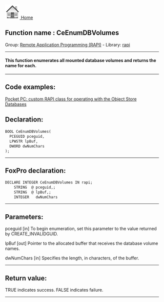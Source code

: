 [<img src="../../images/home.png"> Home ](https://github.com/VFPX/Win32API)  

## Function name : CeEnumDBVolumes
Group: [Remote Application Programming (RAPI)](../../functions_group.md#Remote_Application_Programming_(RAPI))  -  Library: [rapi](../../libraries.md#rapi)  
***  


#### This function enumerates all mounted database volumes and returns the name for each. 
***  


## Code examples:
[Pocket PC: custom RAPI class for operating with the Object Store Databases](../../samples/sample_445.md)  

## Declaration:
```foxpro  
BOOL CeEnumDBVolumes(
  PCEGUID pceguid,
  LPWSTR lpBuf,
  DWORD dwNumChars
);  
```  
***  


## FoxPro declaration:
```foxpro  
DECLARE INTEGER CeEnumDBVolumes IN rapi;
	STRING  @ pceguid,;
	STRING  @ lpBuf,;
	INTEGER   dwNumChars  
```  
***  


## Parameters:
pceguid 
[in] To begin enumeration, set this parameter to the value returned by CREATE_INVALIDGUID. 

lpBuf 
[out] Pointer to the allocated buffer that receives the database volume names. 

dwNumChars 
[in] Specifies the length, in characters, of the buffer.   
***  


## Return value:
TRUE indicates success. FALSE indicates failure.  
***  

